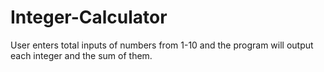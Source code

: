 # Integer-Calculator
User enters total inputs of numbers from 1-10 and the program will output each integer and the sum of them.
